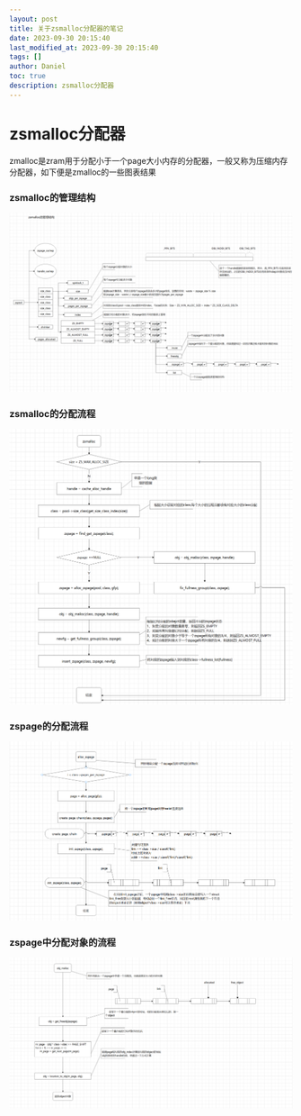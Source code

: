 ```yaml
---
layout: post
title: 关于zsmalloc分配器的笔记
date: 2023-09-30 20:15:40 
last_modified_at: 2023-09-30 20:15:40 
tags: []
author: Daniel
toc: true
description: zsmalloc分配器
---
```

# zsmalloc分配器

zmalloc是zram用于分配小于一个page大小内存的分配器，一般又称为压缩内存分配器，如下便是zmalloc的一些图表结果

### zsmalloc的管理结构

![image-20231217200041203](https://raw.githubusercontent.com/JJcodo/Pictures/main/image-20231217200041203.png)







### zsmalloc的分配流程

![image-20231217200127845](https://raw.githubusercontent.com/JJcodo/Pictures/main/image-20231217200127845.png)





### zspage的分配流程

![image-20231217200208464](https://raw.githubusercontent.com/JJcodo/Pictures/main/image-20231217200208464.png)

### zspage中分配对象的流程

![image-20231217200238988](https://raw.githubusercontent.com/JJcodo/Pictures/main/image-20231217200238988.png)

